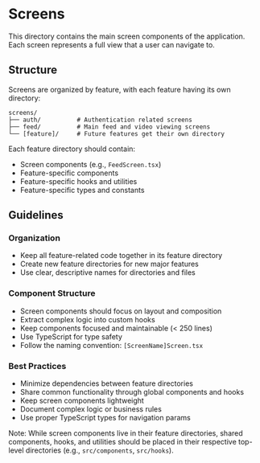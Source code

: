 # Screens

This directory contains the main screen components of the application. Each screen represents a full view that a user can navigate to.

## Structure
Screens are organized by feature, with each feature having its own directory:

```
screens/
├── auth/          # Authentication related screens
├── feed/          # Main feed and video viewing screens
└── [feature]/     # Future features get their own directory
```

Each feature directory should contain:
- Screen components (e.g., `FeedScreen.tsx`)
- Feature-specific components
- Feature-specific hooks and utilities
- Feature-specific types and constants

## Guidelines

### Organization
- Keep all feature-related code together in its feature directory
- Create new feature directories for new major features
- Use clear, descriptive names for directories and files

### Component Structure
- Screen components should focus on layout and composition
- Extract complex logic into custom hooks
- Keep components focused and maintainable (< 250 lines)
- Use TypeScript for type safety
- Follow the naming convention: `[ScreenName]Screen.tsx`

### Best Practices
- Minimize dependencies between feature directories
- Share common functionality through global components and hooks
- Keep screen components lightweight
- Document complex logic or business rules
- Use proper TypeScript types for navigation params

Note: While screen components live in their feature directories, shared components, hooks, and utilities should be placed in their respective top-level directories (e.g., `src/components`, `src/hooks`). 